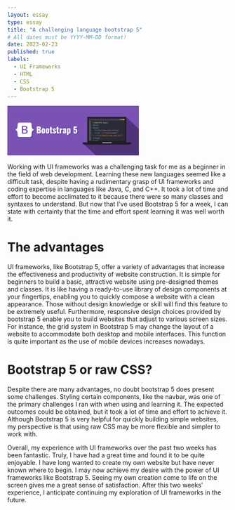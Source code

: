 ```yaml
---
layout: essay
type: essay
title: "A challenging language bootstrap 5"
# All dates must be YYYY-MM-DD format!
date: 2023-02-23
published: true
labels:
  - UI Frameworks
  - HTML
  - CSS
  - Bootstrap 5
---
```


<img class="img-fluid center" src="../img/bootstrap-5.png" width="300px"/> 

Working with UI frameworks was a challenging task for me as a beginner in the field of web development. Learning these new languages seemed like a difficult task, despite having a rudimentary grasp of UI frameworks and coding expertise in languages like Java, C, and C++. It took a lot of time and effort to become acclimated to it because there were so many classes and syntaxes to understand. But now that I've used Bootstrap 5 for a week, I can state with certainty that the time and effort spent learning it was well worth it.

# The advantages 
UI frameworks, like Bootstrap 5, offer a variety of advantages that increase the effectiveness and productivity of website construction. It is simple for beginners to build a basic, attractive website using pre-designed themes and classes. It is like having a ready-to-use library of design components at your fingertips, enabling you to quickly compose a website with a clean appearance. Those without design knowledge or skill will find this feature to be extremely useful. Furthermore, responsive design choices provided by bootstrap 5 enable you to build websites that adjust to various screen sizes. For instance, the grid system in Bootstrap 5 may change the layout of a website to accommodate both desktop and mobile interfaces. This function is quite important as the use of mobile devices increases nowadays.

# Bootstrap 5 or raw CSS?
Despite there are many advantages, no doubt bootstrap 5 does present some challenges. Styling certain components, like the navbar, was one of the primary challenges I ran with when using and learning it. The expected outcomes could be obtained, but it took a lot of time and effort to achieve it. Although Bootstrap 5 is very helpful for quickly building simple websites, my perspective is that using raw CSS may be more flexible and simpler to work with.

Overall, my experience with UI frameworks over the past two weeks has been fantastic. Truly, I have had a great time and found it to be quite enjoyable. I have long wanted to create my own website but have never known where to begin. I may now achieve my desire with the power of UI frameworks like Bootstrap 5. Seeing my own creation come to life on the screen gives me a great sense of satisfaction. After this two weeks' experience, I anticipate continuing my exploration of UI frameworks in the future.
 
